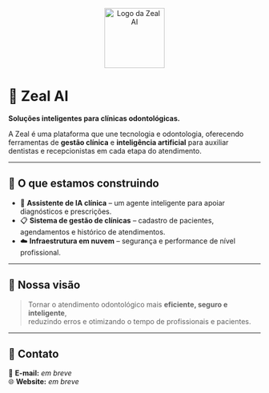 <p align="center">
  <img src="https://raw.githubusercontent.com/app-zeal/assets/main/logo.png" alt="Logo da Zeal AI" width="120"/>
</p>

# 🦷 Zeal AI

**Soluções inteligentes para clínicas odontológicas.**

A Zeal é uma plataforma que une tecnologia e odontologia, oferecendo ferramentas de **gestão clínica** e **inteligência artificial** para auxiliar dentistas e recepcionistas em cada etapa do atendimento.

---

## 🚀 O que estamos construindo

- 💬 **Assistente de IA clínica** – um agente inteligente para apoiar diagnósticos e prescrições.  
- 📋 **Sistema de gestão de clínicas** – cadastro de pacientes, agendamentos e histórico de atendimentos.  
- ☁️ **Infraestrutura em nuvem** – segurança e performance de nível profissional.  

---

## 🧠 Nossa visão

> Tornar o atendimento odontológico mais **eficiente, seguro e inteligente**,  
> reduzindo erros e otimizando o tempo de profissionais e pacientes.

---

## 💼 Contato

📩 **E-mail:** *em breve*  
🌐 **Website:** *em breve*
